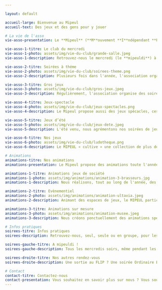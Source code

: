 ```yaml
---

layout: default

accueil-large: Bienvenue au Mipeul
accueil-text: Des jeux et des gens pour y jouer

# La vie de l'asso
vie-asso-presentation: Le **Mipeul** (**M**ouvement **I**ndépendant **P**our l'**E**xploration de l'**U**nivers **L**udique) est une association 1901 basée à Poitiers qui se réunit régulièrement pour proposer des activités autour du jeu de société à ses membres et des animations à toutes et à tous.

vie-asso-1-titre: Le club du mercredi
vie-asso-1-photo: assets/img/vie-du-club/grande-salle.jpeg
vie-asso-1-description: Retrouvez-nous le mercredi (le **mipeuldi**) à partir de 18h30 au Centre d'animation des Couronneries [37 Rue Pierre de Coubertin à Poitiers](https://maps.app.goo.gl/i7Wi1qTQFtNcBz9F7) pour une soirée jeux de sociétés. Gros jeux, petits jeux, jeux d'ambience, il y en a pour tous les goûts. Venez gratuitement, seuls ou en groupe, jouer avec nous.

vie-asso-2-titre: Soirées à théme
vie-asso-2-photo: assets/img/vie-du-club/soirees-theme.png
vie-asso-2-description: Plusieurs fois dans l'année, l'association organise des soirées Ordinaires Extra, avec un thème donné et des activités accordées. Retrouvez toutes les informations sur [Facebook](https://www.facebook.com/MIPEUL).

vie-asso-3-titre: Gros jeux
vie-asso-3-photo: assets/img/vie-du-club/gros-jeux.jpeg
vie-asso-3-description: Régulièrement, l'association organise des soirées spéciales "Gros Jeux" qui permettant de réunir des joueurs autour d'une partie pouvant durer plusieurs heures. Pour y participer, contactez-nous au préalable. 

vie-asso-4-titre: Jeux-spectacle
vie-asso-4-photo: assets/img/vie-du-club/jeux-spectacles.png
vie-asso-4-description: Le Mipeul propose aussi des jeux spécacles, ces "créations maison" sont souvent courtes, parfois malines et toujours funs.

vie-asso-5-titre: Jeux d’été
vie-asso-5-photo: assets/img/vie-du-club/jeux-dete.jpeg
vie-asso-5-description: L'été venu, nous agrémentons nos soirées de jeux d'extérieur. Cornhole, Molky, Tour de Froebel ou Kubb n'auront plus de secret pour vous.

vie-asso-6-titre: Nos jeux
vie-asso-6-photo: assets/img/vie-du-club/ludotheque.png
vie-asso-6-description: Le MIPEUL « cultive » une collection de plus de 600 jeux qui évolue en permanence. Nous faisons l'acquisition de dizaines de jeux chaque année afin de renouveler et de tenir à jour notre ludothèque. Retrouvez nos jeux [ici](https://www.myludo.fr/#!/profil/mipeul-45959).

# Animations
animations-titre: Nos animations
animations-presentation: Le Mipeul propose des animations toute l'année pour partager la passion du jeu de société au plus grand nombre. Pour en savoir plus ou nous proposer une animation, [contactez-nous](#contact).

animations-1-titre: Animations jeux de société
animations-1-photo: assets/img/animations/animation-3-brasseurs.jpg
animations-1-description: Nous réalisons, tout au long de l'année, des animations pour divers lieux et événements. Prévoyez des tables, on s'occupe du reste.

animations-2-titre: Evènementiel
animations-2-photo: assets/img/animations/animation-ultavia.jpeg
animations-2-description: Animant des espaces de jeux, le MIPEUL participe régulièrement à des festivals de jeu (Festival du Jeu en Poitou, FLIP, Ultavia, Festival Ludique Officiel du Porteau...) et autres évènements populaires à caractère festif.

animations-3-titre: Animations sur mesure
animations-3-photo: assets/img/animations/animation-musee.jpeg
animations-3-description: Nous créons ponctuellement des animations spéciales, sur mesure, inspirées par un lieu ou un concept insolite.

# Infos pratiques
soirees-titre: Infos pratiques
soirees-description: Retrouvez-nous, seul, seule ou en groupe, pour les soirées du Mipeul ! Aucune adhésion n'est obligatoire pour jouer au Mipeul.

soirees-gauche-titre: A mipeuldi !
soirees-gauche-description: Tous les mercredis soirs, même pendant les vacances et les jours fériés, retrouvez-nous à partir de 18h30 au Centre d'animation des Couronneries [37 Rue Pierre de Coubertin à Poitiers](https://maps.app.goo.gl/Ztf2us9Yrqq6uaLP6).

soirees-droite-titre: Nos autres rendez-vous
soirees-droite-description: Une sortie au FLIP ? Une soirée Ordinaire Extra (plusieurs soirées spéciales par an) ? Une soirée jeux dans une yourte ? Une soirée gros jeu ? Pour ne rien rater, suivez-nous sur [Facebook](https://www.facebook.com/MIPEUL).

# Contact
contact-titre: Contactez-nous
contact-presentation: Vous souhaitez en savoir plus sur nous ? Vous souhaitez nous rejoindre ? Vous voulez nous dire que vous nous aimez ? Vous souhaitez organiser une animation ? Contactez-nous !
---
```



